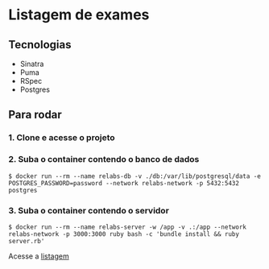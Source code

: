 # Listagem de exames

## Tecnologias 
- Sinatra
- Puma
- RSpec
- Postgres

## Para rodar 
### 1. Clone e acesse o projeto

### 2. Suba o container contendo o banco de dados
`$ docker run --rm --name relabs-db -v ./db:/var/lib/postgresql/data -e POSTGRES_PASSWORD=password --network relabs-network -p 5432:5432 postgres`

### 3. Suba o container contendo o servidor
`$ docker run --rm --name relabs-server -w /app -v .:/app --network relabs-network -p 3000:3000 ruby bash -c 'bundle install && ruby server.rb'`

Acesse a [listagem](http://localhost:3000/tests)
